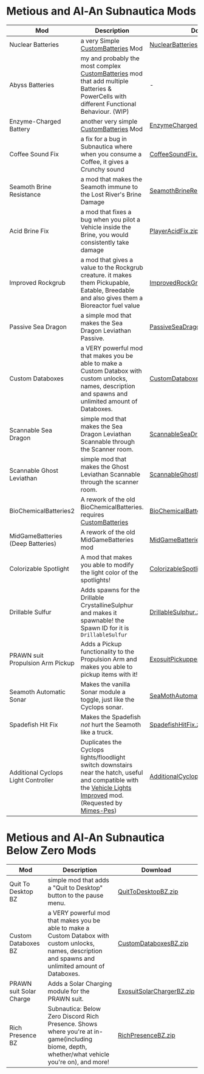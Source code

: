 # Metious and Al-An Subnautica Mods

| Mod |Description  | Download
|--|--|--|
|  Nuclear Batteries| a very Simple [CustomBatteries](https://www.nexusmods.com/subnautica/mods/382) Mod| [NuclearBatteries.zip](https://github.com/Metious/MetiousSubnauticaMods/files/6933011/NuclearBatteries.zip)
| Abyss Batteries| my and probably the most complex [CustomBatteries](https://www.nexusmods.com/subnautica/mods/382) mod that add multiple Batteries & PowerCells with different Functional Behaviour. (WIP)| -
|  Enzyme-Charged Battery| another very simple [CustomBatteries](https://www.nexusmods.com/subnautica/mods/382) Mod| [EnzymeChargedBatteries.zip](https://github.com/Metious/MetiousSubnauticaMods/files/6932939/EnzymeChargedBatteries.zip)
| Coffee Sound Fix| a fix for a bug in Subnautica where when you consume a Coffee, it gives a Crunchy sound| [CoffeeSoundFix.zip](https://github.com/Metious/MetiousSubnauticaMods/files/6932845/CoffeeSoundFix.zip)
| Seamoth Brine Resistance| a mod that makes the Seamoth immune to the Lost River's Brine Damage| [SeamothBrineResist.zip](https://github.com/Metious/MetiousSubnauticaMods/files/8725131/SeamothBrineResist.zip)
| Acid Brine Fix| a mod that fixes a bug when you pilot a Vehicle inside the Brine, you would consistently take damage| [PlayerAcidFix.zip](https://github.com/Metious/MetiousSubnauticaMods/files/6933062/PlayerAcidFix.zip)
| Improved Rockgrub| a mod that gives a value to the Rockgrub creature. it makes them Pickupable, Eatable, Breedable and also gives them a Bioreactor fuel value| [ImprovedRockGrub.zip](https://github.com/Metious/MetiousSubnauticaMods/files/7097033/ImprovedRockGrub.zip)
| Passive Sea Dragon| a simple mod that makes the Sea Dragon Leviathan Passive.| [PassiveSeaDragon.zip](https://github.com/Metious/MetiousSubnauticaMods/files/6933016/PassiveSeaDragon.zip)
| Custom Databoxes| a VERY powerful mod that makes you be able to make a Custom Databox with custom unlocks, names, description and spawns and unlimited amount of Databoxes.| [CustomDataboxes.zip](https://github.com/Metious/MetiousSubnauticaMods/files/6932047/CustomDataboxes.zip)
| Scannable Sea Dragon| simple mod that makes the Sea Dragon Leviathan Scannable through the Scanner room.| [ScannableSeaDragon.zip](https://github.com/Metious/MetiousSubnauticaMods/files/7097437/ScannableSeaDragon.zip)
| Scannable Ghost Leviathan| simple mod that makes the Ghost Leviathan Scannable through the scanner room.| [ScannableGhostLeviathan.zip](https://github.com/Metious/MetiousSubnauticaMods/files/7097440/ScannableGhostLeviathan.zip)
| BioChemicalBatteries2| A rework of the old BioChemicalBatteries. requires [CustomBatteries](https://www.nexusmods.com/subnautica/mods/382)| [BioChemicalBatteries2.zip](https://github.com/Metious/MetiousSubnauticaMods/files/6932805/BioChemicalBatteries2.zip)
| MidGameBatteries (Deep Batteries)| A rework of the old MidGameBatteries mod| [MidGameBatteries.zip](https://github.com/Metious/MetiousSubnauticaMods/files/6986409/MidGameBatteries.zip)
| Colorizable Spotlight| A mod that makes you able to modify the light color of the spotlights!| [ColorizableSpotlight.zip](https://github.com/Metious/MetiousSubnauticaMods/files/7827658/ColorizableSpotlight.zip)
| Drillable Sulfur| Adds spawns for the Drillable CrystallineSulphur and makes it spawnable! the Spawn ID for it is `DrillableSulfur`| [DrillableSulphur.zip](https://github.com/Metious/MetiousSubnauticaMods/files/6932922/DrillableSulphur.zip)
| PRAWN suit Propulsion Arm Pickup| Adds a Pickup functionality to the Propulsion Arm and makes you able to pickup items with it!| [ExosuitPickupperPropulsionCannon.zip](https://github.com/Metious/MetiousSubnauticaMods/files/6932949/ExosuitPickupperPropulsionCannon.zip)
| Seamoth Automatic Sonar| Makes the vanilla Sonar module a toggle, just like the Cyclops sonar.| [SeaMothAutomaticSonar.zip](https://github.com/Metious/MetiousSubnauticaMods/files/6933149/SeaMothAutomaticSonar.zip)
| Spadefish Hit Fix| Makes the Spadefish _not_ hurt the Seamoth like a truck.| [SpadefishHitFix.zip](https://github.com/Metious/MetiousSubnauticaMods/files/6933197/SpadefishHitFix.zip)
| Additional Cyclops Light Controller| Duplicates the Cyclops lights/floodlight switch downstairs near the hatch, useful and compatible with the [Vehicle Lights Improved](https://www.nexusmods.com/subnautica/mods/471) mod. (Requested by [Mimes-Pes](https://github.com/Mimes-Pes))| [AdditionalCyclopsLightController.zip](https://github.com/Metious/MetiousSubnauticaMods/files/7816726/AdditionalCyclopsLightController.zip)


# Metious and Al-An Subnautica Below Zero Mods
| Mod |Description | Download
|--|--|--|
| Quit To Desktop BZ| simple mod that adds a "Quit to Desktop" button to the pause menu.| [QuitToDesktopBZ.zip](https://github.com/Metious/MetiousSubnauticaMods/files/6961717/QuitToDesktopBZ.zip)
| Custom Databoxes BZ| a VERY powerful mod that makes you be able to make a Custom Databox with custom unlocks, names, description and spawns and unlimited amount of Databoxes.| [CustomDataboxesBZ.zip](https://github.com/Metious/MetiousSubnauticaMods/files/6932037/CustomDataboxesBZ.zip)
| PRAWN suit Solar Charge| Adds a Solar Charging module for the PRAWN suit.| [ExosuitSolarChargerBZ.zip](https://github.com/Metious/MetiousSubnauticaMods/files/7797794/ExosuitSolarChargerBZ.zip)
| Rich Presence BZ| Subnautica: Below Zero Discord Rich Presence. Shows where you're at in-game(including biome, depth, whether/what vehicle you're on), and more!| [RichPresenceBZ.zip](https://github.com/Metious/MetiousSubnauticaMods/files/7827789/RichPresenceBZ.zip)
